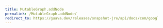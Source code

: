 ```yaml
---
title: MutableGraph.addNode
permalink: /MutableGraph.addNode/
redirect_to: https://guava.dev/releases/snapshot-jre/api/docs/com/google/common/graph/MutableGraph.html#addNode-N-
---
```

